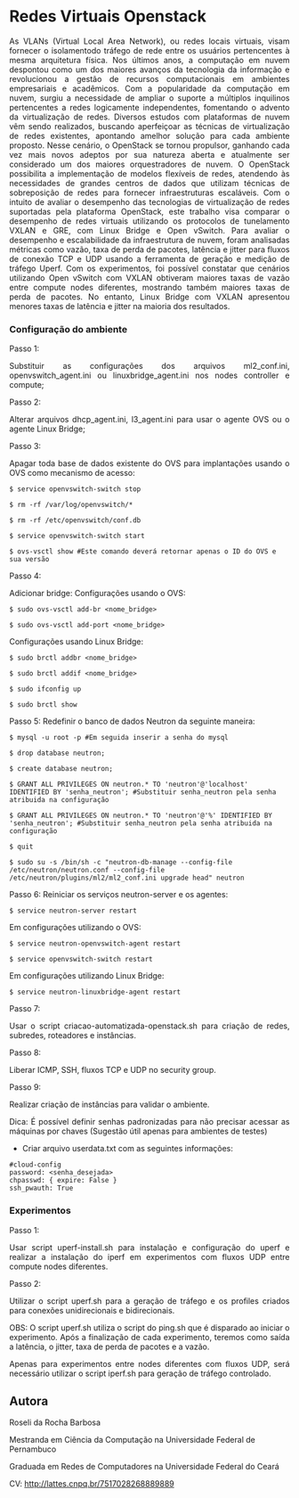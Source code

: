 # Redes Virtuais Openstack

<p align="justify">As VLANs (Virtual Local Area Network), ou redes locais virtuais, visam fornecer o isolamentodo tráfego de rede entre os usuários pertencentes à mesma arquitetura física.   Nos últimos anos, a computação em nuvem despontou como um dos maiores avanços da tecnologia da informação e revolucionou a gestão de recursos computacionais em ambientes empresariais e acadêmicos. Com a popularidade da computação em nuvem, surgiu a necessidade de ampliar o suporte a múltiplos inquilinos pertencentes a redes logicamente independentes, fomentando o advento da virtualização de redes. Diversos estudos com plataformas de nuvem vêm sendo realizados, buscando aperfeiçoar as técnicas de virtualização de redes existentes, apontando amelhor solução para cada ambiente proposto. Nesse cenário, o OpenStack se tornou propulsor, ganhando cada vez mais novos adeptos por sua natureza aberta e atualmente ser considerado um dos maiores orquestradores de nuvem. O OpenStack possibilita a implementação de modelos flexíveis de redes, atendendo às necessidades de grandes centros de dados que utilizam técnicas de sobreposição de redes para fornecer infraestruturas escaláveis.  Com o intuito de avaliar o desempenho das tecnologias de virtualização de redes suportadas pela plataforma OpenStack, este trabalho visa comparar o desempenho de redes virtuais utilizando os protocolos de tunelamento VXLAN e GRE, com Linux Bridge e Open vSwitch. Para avaliar o desempenho e escalabilidade da infraestrutura de nuvem, foram analisadas métricas como vazão, taxa de perda de pacotes, latência e jitter para fluxos de conexão TCP e UDP usando a ferramenta de geração e medição de tráfego Uperf. Com os experimentos, foi possível constatar que cenários utilizando Open vSwitch com VXLAN obtiveram maiores taxas de vazão entre compute nodes diferentes, mostrando também maiores taxas de perda de pacotes. No entanto, Linux Bridge com VXLAN apresentou menores taxas de latência e jitter na maioria dos resultados.


### Configuração do ambiente

Passo 1:
<p align="justify">Substituir as configurações dos arquivos ml2_conf.ini, openvswitch_agent.ini ou linuxbridge_agent.ini nos nodes controller e compute;

Passo 2:
<p align="justify">Alterar arquivos dhcp_agent.ini, l3_agent.ini para usar o agente OVS ou o agente Linux Bridge;

Passo 3:
<p align="justify">Apagar toda base de dados existente do OVS para implantações usando o OVS como mecanismo de acesso:

```
$ service openvswitch-switch stop
```
```
$ rm -rf /var/log/openvswitch/*
```
```
$ rm -rf /etc/openvswitch/conf.db
```
```
$ service openvswitch-switch start
```
```
$ ovs-vsctl show #Este comando deverá retornar apenas o ID do OVS e sua versão
```
Passo 4:

Adicionar bridge:
Configurações usando o OVS:
```
$ sudo ovs-vsctl add-br <nome_bridge>
```
```
$ sudo ovs-vsctl add-port <nome_bridge>
```
Configurações usando Linux Bridge:
```
$ sudo brctl addbr <nome_bridge>
```
```
$ sudo brctl addif <nome_bridge>
```
```
$ sudo ifconfig up
```
```
$ sudo brctl show
```

Passo 5:
Redefinir o banco de dados Neutron da seguinte maneira:
```
$ mysql -u root -p #Em seguida inserir a senha do mysql
```
```
$ drop database neutron;
```
```
$ create database neutron;
```
```
$ GRANT ALL PRIVILEGES ON neutron.* TO 'neutron'@'localhost' IDENTIFIED BY 'senha_neutron'; #Substituir senha_neutron pela senha atribuida na configuração
```
```
$ GRANT ALL PRIVILEGES ON neutron.* TO 'neutron'@'%' IDENTIFIED BY 'senha_neutron'; #Substituir senha_neutron pela senha atribuida na configuração
```
```
$ quit
```
```
$ sudo su -s /bin/sh -c "neutron-db-manage --config-file /etc/neutron/neutron.conf --config-file /etc/neutron/plugins/ml2/ml2_conf.ini upgrade head" neutron
```

Passo 6:
Reiniciar os serviços neutron-server e os agentes:

```
$ service neutron-server restart
```
Em configurações utilizando o OVS:
```
$ service neutron-openvswitch-agent restart
```
```
$ service openvswitch-switch restart
```
Em configurações utilizando Linux Bridge:
```
$ service neutron-linuxbridge-agent restart
```

Passo 7:
<p align="justify">Usar o script criacao-automatizada-openstack.sh para criação de redes, subredes, roteadores e instâncias.

Passo 8: 
<p align="justify">Liberar ICMP, SSH, fluxos TCP e UDP no security group.

Passo 9:
<p align="justify">Realizar criação de instâncias para validar o ambiente.

<p align="justify">Dica: É possível definir senhas padronizadas para não precisar acessar as máquinas por chaves (Sugestão útil apenas para ambientes de testes)

- Criar arquivo userdata.txt com as seguintes informações:
```
#cloud-config
password: <senha_desejada>
chpasswd: { expire: False }
ssh_pwauth: True
```


### Experimentos 

Passo 1:
<p align="justify">Usar script uperf-install.sh para instalação e configuração do uperf e realizar a instalação do iperf em experimentos com fluxos UDP entre compute nodes diferentes.

Passo 2: 
<p align="justify">Utilizar o script uperf.sh para a geração de tráfego e os profiles criados para conexões unidirecionais e bidirecionais. 
<p align="justify">OBS: O script uperf.sh utiliza o script do ping.sh que é disparado ao iniciar o experimento. Após a finalização de cada experimento, teremos como saída a latência, o jitter, taxa de perda de pacotes e a vazão.

<p align="justify">Apenas para experimentos entre nodes diferentes com fluxos UDP, será necessário utilizar o script iperf.sh para geração de tráfego controlado.





## Autora

Roseli da Rocha Barbosa

Mestranda em Ciência da Computação na Universidade Federal de Pernambuco 

Graduada em Redes de Computadores na Universidade Federal do Ceará

CV: http://lattes.cnpq.br/7517028268889889
